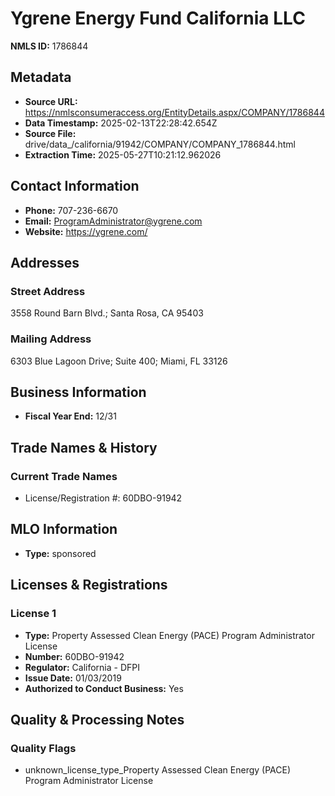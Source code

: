# Ygrene Energy Fund California LLC

**NMLS ID:** 1786844

## Metadata
- **Source URL:** https://nmlsconsumeraccess.org/EntityDetails.aspx/COMPANY/1786844
- **Data Timestamp:** 2025-02-13T22:28:42.654Z
- **Source File:** drive/data_/california/91942/COMPANY/COMPANY_1786844.html
- **Extraction Time:** 2025-05-27T10:21:12.962026

## Contact Information
- **Phone:** 707-236-6670
- **Email:** ProgramAdministrator@ygrene.com
- **Website:** https://ygrene.com/

## Addresses
### Street Address
3558 Round Barn Blvd.; Santa Rosa, CA 95403

### Mailing Address
6303 Blue Lagoon Drive; Suite 400; Miami, FL 33126

## Business Information
- **Fiscal Year End:** 12/31

## Trade Names & History
### Current Trade Names
- License/Registration #: 60DBO-91942

## MLO Information
- **Type:** sponsored

## Licenses & Registrations

### License 1
- **Type:** Property Assessed Clean Energy (PACE) Program Administrator License
- **Number:** 60DBO-91942
- **Regulator:** California - DFPI
- **Issue Date:** 01/03/2019
- **Authorized to Conduct Business:** Yes

## Quality & Processing Notes
### Quality Flags
- unknown_license_type_Property Assessed Clean Energy (PACE) Program Administrator License
